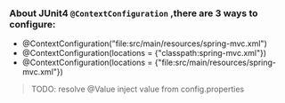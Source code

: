 ### About JUnit4 `@ContextConfiguration` ,there are 3 ways to configure:
+ @ContextConfiguration("file:src/main/resources/spring-mvc.xml")
+ @ContextConfiguration(locations = {"classpath:spring-mvc.xml"})
+ @ContextConfiguration(locations = {"file:src/main/resources/spring-mvc.xml"})

> TODO: resolve @Value inject value from config.properties